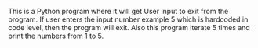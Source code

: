 This is a Python program where it will get User input to exit from the program.
If user enters the input number example 5 which is hardcoded  in code level, then the program will exit.
Also this program iterate 5 times and print the numbers from 1 to 5.

